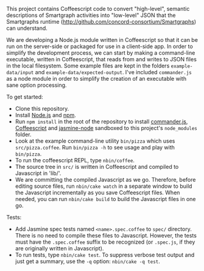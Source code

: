 This project contains Coffeescript code to convert "high-level", semantic descriptions of Smartgraph activities into
"low-level" JSON that the Smartgraphs runtime (http://github.com/concord-consortium/Smartgraphs) can understand.

We are developing a Node.js module written in Coffeescript so that it can be run on the server-side or packaged for use in a client-side app. In order to simplify the development process, we can start by making a command-line executable, written in Coffeescript, that reads from and writes to JSON files in the local filesystem. Some example files are kept in the folders `example-data/input` and `example-data/expected-output`. I've included `commander.js` as a node module in order to simplify the creation of an executable with sane option processing.

To get started:

  * Clone this repository.
  * Install [Node.js](http://nodejs.org/) and [npm](http://npmjs.org/).
  * Run `npm install` in the root of the repository to install [commander.js](https://github.com/visionmedia/commander.js/), [Coffeescript](http://jashkenas.github.com/coffee-script/) and [jasmine-node](https://github.com/mhevery/jasmine-node) sandboxed to this project's `node_modules` folder.
  * Look at the example command-line utility `bin/pizza` which uses `src/pizza.coffee`. Run `bin/pizza -h` to see usage and play with `bin/pizza`.
  * To run the coffeescript REPL, type `nbin/coffee`.
  * The source tree in `src/` is written in Coffeescript and compiled to Javascript in 'lib/'.
  * We are committing the compiled Javascript as we go. Therefore, before editing source files, run `nbin/cake watch` in a separate window to build the Javascript incrementally as you save Coffeescript files. When needed, you can run `nbin/cake build` to build the Javascript files in one go.

Tests:

  * Add Jasmine spec tests named `<name>.spec.coffee` to `spec/` directory. There is no need to compile these files to Javascript. However, the tests must have the `.spec.coffee` suffix to be recognized (or `.spec.js`, if they are originally written in Javascript).
  * To run tests, type `nbin/cake test`. To suppress verbose test output and just get a summary, use the `-q` option: `nbin/cake -q test`.
